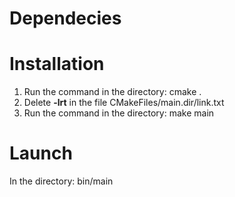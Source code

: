 # Dependecies

# Installation

1) Run the command in the directory:
	cmake .
2) Delete **-lrt** in the file CMakeFiles/main.dir/link.txt 
3) Run the command in the directory:
	make main

# Launch

In the directory:
	bin/main



